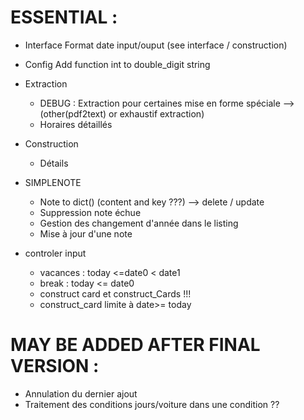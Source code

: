 # ESSENTIAL :

- Interface
  Format date input/ouput (see interface / construction)

- Config
  Add function int to double_digit string

- Extraction
  - DEBUG : Extraction pour certaines mise en forme spéciale -->  (other(pdf2text) or exhaustif extraction)
  - Horaires détaillés

- Construction
  - Détails

- SIMPLENOTE
  - Note to dict() (content and key ???) --> delete / update
  - Suppression note échue
  - Gestion des changement d'année dans le listing
  - Mise à jour d'une note


- controler input
   - vacances : today <=date0 < date1
   - break : today <= date0
   - construct card et construct_Cards  !!!
   - construct_card limite à date>= today

# MAY BE ADDED AFTER FINAL VERSION :
- Annulation du dernier ajout
- Traitement des conditions jours/voiture dans une condition ??
